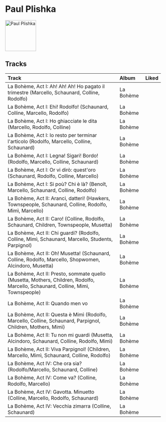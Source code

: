 
# Paul Plishka


<img src="https://i.scdn.co/image/12eff5a0339b0bf27dd9dba6e11dd36be0d66afe" alt="Paul Plishka" width="100" />

## Tracks

| Track                                                                                                                            | Album     | Liked   |
|:---------------------------------------------------------------------------------------------------------------------------------|:----------|:--------|
| La Bohème, Act I: Ah! Ah! Ah! Ho pagato il trimestre (Marcello, Schaunard, Colline, Rodolfo)                                     | La Bohème |         |
| La Bohème, Act I: Ehi! Rodolfo! (Schaunard, Colline, Marcello, Rodolfo)                                                          | La Bohème |         |
| La Bohème, Act I: Ho ghiacciate le dita (Marcello, Rodolfo, Colline)                                                             | La Bohème |         |
| La Bohème, Act I: Io resto per terminar l'articolo (Rodolfo, Marcello, Colline, Schaunard)                                       | La Bohème |         |
| La Bohème, Act I: Legna! Sigari! Bordo! (Rodolfo, Marcello, Colline, Schaunard)                                                  | La Bohème |         |
| La Bohème, Act I: Or vi dirò: quest'oro (Schaunard, Rodolfo, Colline, Marcello)                                                  | La Bohème |         |
| La Bohème, Act I: Si poù? Chi è là? (Benoît, Marcello, Schaunard, Colline, Rodolfo)                                              | La Bohème |         |
| La Bohème, Act II: Aranci, datteri! (Hawkers, Townspeople, Schaunard, Colline, Rodolfo, Mimì, Marcello)                          | La Bohème |         |
| La Bohème, Act II: Caro! (Colline, Rodolfo, Schaunard, Children, Townspeople, Musetta)                                           | La Bohème |         |
| La Bohème, Act II: Chi guardi? (Rodolfo, Colline, Mimì, Schaunard, Marcello, Students, Parpignol)                                | La Bohème |         |
| La Bohème, Act II: Oh! Musetta! (Schaunard, Colline, Rodolfo, Marcello, Shopwomen, Alcindoro, Musetta)                           | La Bohème |         |
| La Bohème, Act II: Presto, sommate quello (Musetta, Mothers, Children, Rodolfo, Marcello, Schaunard, Colline, Mimì, Townspeople) | La Bohème |         |
| La Bohème, Act II: Quando men vo                                                                                                 | La Bohème |         |
| La Bohème, Act II: Questa è Mimì (Rodolfo, Marcello, Colline, Schaunard, Parpignol, Children, Mothers, Mimì)                     | La Bohème |         |
| La Bohème, Act II: Tu non mi guardi (Musetta, Alcindoro, Schaunard, Colline, Rodolfo, Mimì)                                      | La Bohème |         |
| La Bohème, Act II: Viva Parpignol! (Children, Marcello, Mimì, Schaunard, Colline, Rodolfo)                                       | La Bohème |         |
| La Bohème, Act IV: Che ora sia? (Rodolfo/Marcello, Schaunard, Colline)                                                           | La Bohème |         |
| La Bohème, Act IV: Come va? (Colline, Rodolfo, Marcello)                                                                         | La Bohème |         |
| La Bohème, Act IV: Gavotta. Minuetto (Colline, Marcello, Rodolfo, Schaunard)                                                     | La Bohème |         |
| La Bohème, Act IV: Vecchia zimarra (Colline, Schaunard)                                                                          | La Bohème |         |